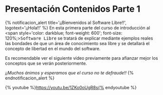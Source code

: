 # Presentación Contenidos Parte 1

{% notificacion_alert title='¡¡Bienvenidos al Software Libre!!', logotext='¡¡Hola!!' %}
En esta primera parte del curso de introducción al <span style='color: darkblue; font-weight: 600'; font-size: 120%;><tt>Software Libre</tt></span> se tratará de explicar mediante ejemplos reales las bondades de que un área de conocimiento sea libre y se detallará el concepto de libertad en el mundo del software.

Es recomendable ver el siguiente vídeo previamente para afianzar mejor los conceptos que se verán posteriormente.

<em>¡¡Muchos ánimos y esperamos que el curso no te defraude!!</em>
{% endnotificacion_alert %}

{% youtube %}https://youtu.be/1ZKo0oUgR8s{% endyoutube %}

